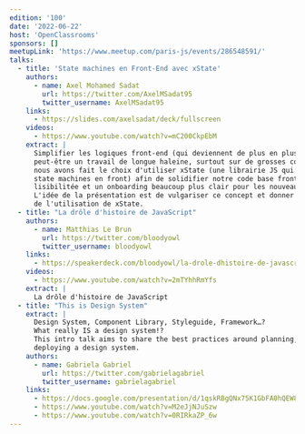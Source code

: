 ```yaml
---
edition: '100'
date: '2022-06-22'
host: 'OpenClassrooms'
sponsors: []
meetupLink: 'https://www.meetup.com/paris-js/events/286548591/'
talks:
  - title: 'State machines en Front-End avec xState'
    authors:
      - name: Axel Mohamed Sadat
        url: https://twitter.com/AxelMSadat95
        twitter_username: AxelMSadat95
    links:
      - https://slides.com/axelsadat/deck/fullscreen
    videos:
      - https://www.youtube.com/watch?v=mC200CkpEbM
    extract: |
      Simplifier les logiques front-end (qui deviennent de plus en plus complexe aujourd'hui) 
      peut-être un travail de longue haleine, surtout sur de grosses code bases. Chez Frichti, 
      nous avons fait le choix d'utiliser xState (une librairie JS qui permet l'utilisation de 
      state machines en front) afin de solidifier notre code base front, avoir une meilleure 
      lisibilitée et un onboarding beaucoup plus clair pour les nouveaux devs. 
      L'idée de la présentation est de vulgariser ce concept et donner quelques exemples réelles 
      de l'utilisation de xState.
  - title: "La drôle d'histoire de JavaScript"
    authors:
      - name: Matthias Le Brun
        url: https://twitter.com/bloodyowl
        twitter_username: bloodyowl
    links:
      - https://speakerdeck.com/bloodyowl/la-drole-dhistoire-de-javascript
    videos:
      - https://www.youtube.com/watch?v=2mTYhhRmYfs
    extract: |
      La drôle d'histoire de JavaScript
  - title: "This is Design System"
    extract: |
      Design System, Component Library, Styleguide, Framework…? 
      What really IS a design system!?
      This intro talk aims to share the best practices around planning, designing, building, and 
      deploying a design system.
    authors:
      - name: Gabriela Gabriel
        url: https://twitter.com/gabrielagabriel
        twitter_username: gabrielagabriel
    links:
      - https://docs.google.com/presentation/d/1qskRBgQNx75K1GbFA0hQEW8_p5ZAy2BPQAtC4fanWKc/edit
      - https://www.youtube.com/watch?v=M2eJjNJuSzw
      - https://www.youtube.com/watch?v=0RIRkaZP_6w
---
```

